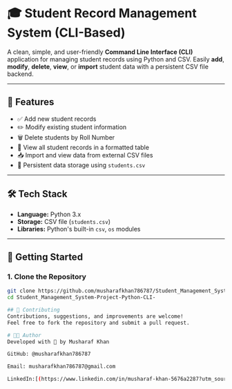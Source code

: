 # 🎓 Student Record Management System (CLI-Based)

A clean, simple, and user-friendly **Command Line Interface (CLI)** application for managing student records using Python and CSV. Easily **add**, **modify**, **delete**, **view**, or **import** student data with a persistent CSV file backend.

---

## 📁 Features

- ✅ Add new student records  
- ✏️ Modify existing student information  
- 🗑️ Delete students by Roll Number  
- 📘 View all student records in a formatted table  
- 📥 Import and view data from external CSV files  
- 💾 Persistent data storage using `students.csv`

---

## 🛠️ Tech Stack

- **Language:** Python 3.x  
- **Storage:** CSV file (`students.csv`)  
- **Libraries:** Python's built-in `csv`, `os` modules

---

## 🚀 Getting Started

### 1. Clone the Repository
```bash
git clone https://github.com/musharafkhan786787/Student_Management_System-Project-Python-CLI-.git
cd Student_Management_System-Project-Python-CLI-

## 🤝 Contributing
Contributions, suggestions, and improvements are welcome!
Feel free to fork the repository and submit a pull request.

# 👨‍💻 Author
Developed with 💙 by Musharaf Khan

GitHub: @musharafkhan786787

Email: musharafkhan786787@gmail.com

LinkedIn:[(https://www.linkedin.com/in/musharaf-khan-5676a2287?utm_source=share&utm_campaign=share_via&utm_content=profile&utm_medium=android_app )]
   
